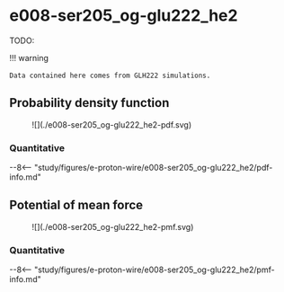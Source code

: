 # e008-ser205_og-glu222_he2

TODO:

!!! warning

    Data contained here comes from GLH222 simulations.

## Probability density function

<figure markdown>
![](./e008-ser205_og-glu222_he2-pdf.svg)
</figure>

### Quantitative

--8<-- "study/figures/e-proton-wire/e008-ser205_og-glu222_he2/pdf-info.md"

## Potential of mean force

<figure markdown>
![](./e008-ser205_og-glu222_he2-pmf.svg)
</figure>

### Quantitative

--8<-- "study/figures/e-proton-wire/e008-ser205_og-glu222_he2/pmf-info.md"
